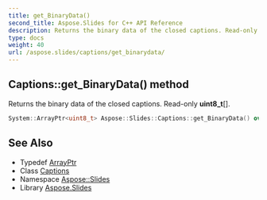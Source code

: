 ```yaml
---
title: get_BinaryData()
second_title: Aspose.Slides for C++ API Reference
description: Returns the binary data of the closed captions. Read-only uint8_t[].
type: docs
weight: 40
url: /aspose.slides/captions/get_binarydata/
---
```

## Captions::get_BinaryData() method


Returns the binary data of the closed captions. Read-only **uint8_t**[].

```cpp
System::ArrayPtr<uint8_t> Aspose::Slides::Captions::get_BinaryData() override
```

## See Also

* Typedef [ArrayPtr](../../../system/arrayptr/)
* Class [Captions](../)
* Namespace [Aspose::Slides](../../)
* Library [Aspose.Slides](../../../)